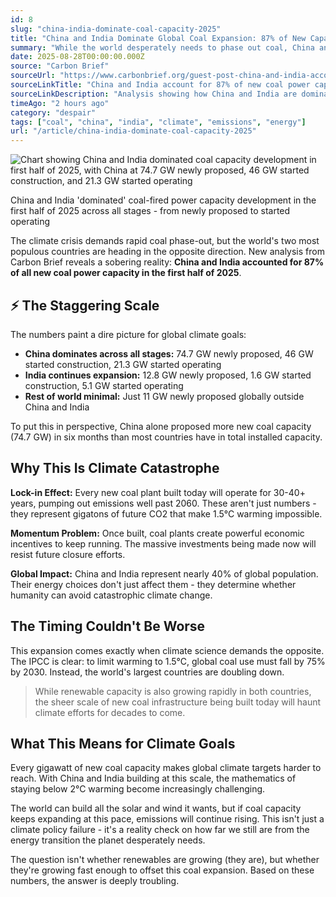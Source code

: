 ```yaml
---
id: 8
slug: "china-india-dominate-coal-capacity-2025"
title: "China and India Dominate Global Coal Expansion: 87% of New Capacity in 2025"
summary: "While the world desperately needs to phase out coal, China and India are moving in the opposite direction. New data shows these two countries account for 87% of all new coal power capacity in the first half of 2025, with China alone responsible for 75 GW of newly proposed plants. This massive expansion locks in decades more emissions just when rapid decarbonization is most critical."
date: 2025-08-28T00:00:00.000Z
source: "Carbon Brief"
sourceUrl: "https://www.carbonbrief.org/guest-post-china-and-india-account-for-87-of-new-coal-power-capacity-so-far-in-2025/?utm_content=bufferd4511&utm_medium=social&utm_source=twitter.com&utm_campaign=buffer"
sourceLinkTitle: "China and India account for 87% of new coal power capacity so far in 2025"
sourceLinkDescription: "Analysis showing how China and India are dominating global coal power expansion in the first half of 2025, accounting for 87% of new capacity."
timeAgo: "2 hours ago"
category: "despair"
tags: ["coal", "china", "india", "climate", "emissions", "energy"]
url: "/article/china-india-dominate-coal-capacity-2025"
---
```


<div class="article-image">
	<img src="/images/china-india-coal-capacity-2025.webp" alt="Chart showing China and India dominated coal capacity development in first half of 2025, with China at 74.7 GW newly proposed, 46 GW started construction, and 21.3 GW started operating" />
	<p class="image-caption">China and India 'dominated' coal-fired power capacity development in the first half of 2025 across all stages - from newly proposed to started operating</p>
</div>

The climate crisis demands rapid coal phase-out, but the world's two most populous countries are heading in the opposite direction. New analysis from Carbon Brief reveals a sobering reality: **China and India accounted for 87% of all new coal power capacity in the first half of 2025**.

## ⚡ The Staggering Scale

The numbers paint a dire picture for global climate goals:

- **China dominates across all stages:** 74.7 GW newly proposed, 46 GW started construction, 21.3 GW started operating
- **India continues expansion:** 12.8 GW newly proposed, 1.6 GW started construction, 5.1 GW started operating
- **Rest of world minimal:** Just 11 GW newly proposed globally outside China and India

To put this in perspective, China alone proposed more new coal capacity (74.7 GW) in six months than most countries have in total installed capacity.

## Why This Is Climate Catastrophe

**Lock-in Effect:** Every new coal plant built today will operate for 30-40+ years, pumping out emissions well past 2060. These aren't just numbers - they represent gigatons of future CO2 that make 1.5°C warming impossible.

**Momentum Problem:** Once built, coal plants create powerful economic incentives to keep running. The massive investments being made now will resist future closure efforts.

**Global Impact:** China and India represent nearly 40% of global population. Their energy choices don't just affect them - they determine whether humanity can avoid catastrophic climate change.

## The Timing Couldn't Be Worse

This expansion comes exactly when climate science demands the opposite. The IPCC is clear: to limit warming to 1.5°C, global coal use must fall by 75% by 2030. Instead, the world's largest countries are doubling down.

> While renewable capacity is also growing rapidly in both countries, the sheer scale of new coal infrastructure being built today will haunt climate efforts for decades to come.

## What This Means for Climate Goals

Every gigawatt of new coal capacity makes global climate targets harder to reach. With China and India building at this scale, the mathematics of staying below 2°C warming become increasingly challenging.

The world can build all the solar and wind it wants, but if coal capacity keeps expanding at this pace, emissions will continue rising. This isn't just a climate policy failure - it's a reality check on how far we still are from the energy transition the planet desperately needs.

The question isn't whether renewables are growing (they are), but whether they're growing fast enough to offset this coal expansion. Based on these numbers, the answer is deeply troubling.